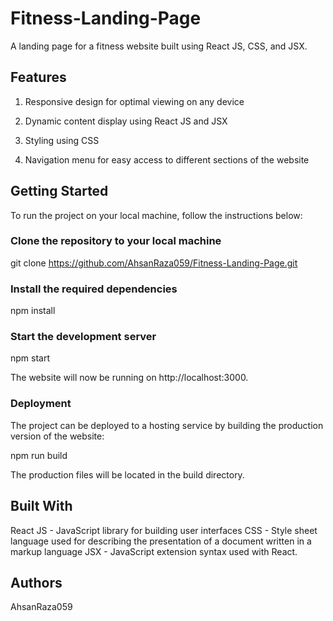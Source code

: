# Fitness-Landing-Page

A landing page for a fitness website built using React JS, CSS, and JSX.

## Features
1. Responsive design for optimal viewing on any device

2. Dynamic content display using React JS and JSX

3. Styling using CSS

4. Navigation menu for easy access to different sections of the website


## Getting Started

To run the project on your local machine, follow the instructions below:

### Clone the repository to your local machine

git clone https://github.com/AhsanRaza059/Fitness-Landing-Page.git

### Install the required dependencies

npm install

### Start the development server

npm start

The website will now be running on http://localhost:3000.

### Deployment
The project can be deployed to a hosting service by building the production version of the website:

npm run build

The production files will be located in the build directory.

## Built With
React JS - JavaScript library for building user interfaces
CSS - Style sheet language used for describing the presentation of a document written in a markup language
JSX - JavaScript extension syntax used with React.


## Authors
AhsanRaza059


